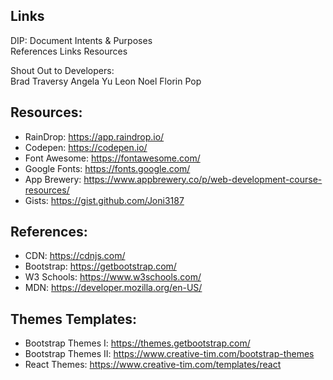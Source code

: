 ## Links
DIP: Document Intents &  Purposes <br>
References Links Resources

Shout Out to Developers: <br>
Brad Traversy
Angela Yu
Leon Noel
Florin Pop




## Resources:
- RainDrop: https://app.raindrop.io/
- Codepen: https://codepen.io/
- Font Awesome: https://fontawesome.com/
- Google Fonts: https://fonts.google.com/
- App Brewery: https://www.appbrewery.co/p/web-development-course-resources/
- Gists: https://gist.github.com/Joni3187

## References: 
- CDN: https://cdnjs.com/ 
- Bootstrap: https://getbootstrap.com/ 
- W3 Schools: https://www.w3schools.com/ 
- MDN: https://developer.mozilla.org/en-US/

## Themes Templates:
- Bootstrap Themes I: https://themes.getbootstrap.com/
- Bootstrap Themes II: https://www.creative-tim.com/bootstrap-themes
- React Themes: https://www.creative-tim.com/templates/react




<!--  Yuh -->
